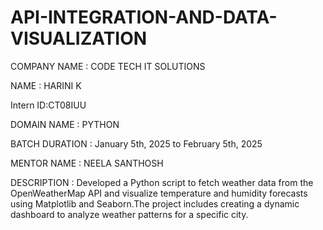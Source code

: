# API-INTEGRATION-AND-DATA-VISUALIZATION

COMPANY NAME : CODE TECH IT SOLUTIONS

NAME : HARINI K

Intern ID:CT08IUU

DOMAIN NAME : PYTHON

BATCH DURATION : January 5th, 2025 to February 5th, 2025

MENTOR NAME : NEELA SANTHOSH 

DESCRIPTION : Developed a Python script to fetch weather data from the OpenWeatherMap API and visualize temperature and humidity forecasts using Matplotlib and Seaborn.The project includes creating a dynamic dashboard to analyze weather patterns for a specific city.
